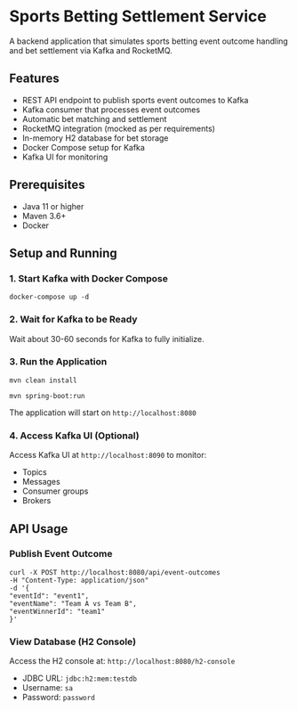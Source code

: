 # Sports Betting Settlement Service

A backend application that simulates sports betting event outcome handling and bet settlement via Kafka and RocketMQ.

## Features

- REST API endpoint to publish sports event outcomes to Kafka
- Kafka consumer that processes event outcomes
- Automatic bet matching and settlement
- RocketMQ integration (mocked as per requirements)
- In-memory H2 database for bet storage
- Docker Compose setup for Kafka
- Kafka UI for monitoring

## Prerequisites

- Java 11 or higher
- Maven 3.6+
- Docker

## Setup and Running

### 1. Start Kafka with Docker Compose

```
docker-compose up -d
```


### 2. Wait for Kafka to be Ready

Wait about 30-60 seconds for Kafka to fully initialize.

### 3. Run the Application
```
mvn clean install
```

```
mvn spring-boot:run
```


The application will start on ```http://localhost:8080```

### 4. Access Kafka UI (Optional)

Access Kafka UI at `http://localhost:8090` to monitor:
- Topics
- Messages
- Consumer groups
- Brokers

## API Usage

### Publish Event Outcome

```
curl -X POST http://localhost:8080/api/event-outcomes
-H "Content-Type: application/json"
-d '{
"eventId": "event1",
"eventName": "Team A vs Team B",
"eventWinnerId": "team1"
}'
```

### View Database (H2 Console)

Access the H2 console at: `http://localhost:8080/h2-console`
- JDBC URL: `jdbc:h2:mem:testdb`
- Username: `sa`
- Password: `password`
